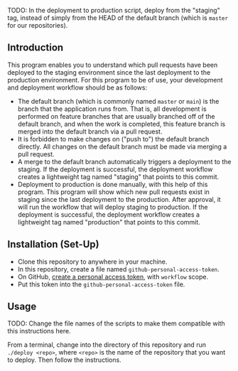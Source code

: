 
TODO: In the deployment to production script, deploy from the "staging" tag, instead of simply from the HEAD of the default branch (which is `master` for our repositories).

## Introduction
This program enables you to understand which pull requests have been deployed to the staging environment since the last deployment to the production environment. For this program to be of use, your development and deployment workflow should be as follows:

- The default branch (which is commonly named `master` or `main`) is the branch that the application runs from. That is, all development is performed on feature branches that are usually branched off of the default branch, and when the work is completed, this feature branch is merged into the default branch via a pull request.
- It is forbidden to make changes on ("push to") the default branch directly. All changes on the default branch must be made via merging a pull request.
- A merge to the default branch automatically triggers a deployment to the staging. If the deployment is successful, the deployment workflow creates a lightweight tag named "staging" that points to this commit.
- Deployment to production is done manually, with this help of this program. This program will show which new pull requests exist in staging since the last deployment to the production. After approval, it will run the workflow that will deploy staging to production. If the deployment is successful, the deployment workflow creates a lightweight tag named "production" that points to this commit.

## Installation (Set-Up)
- Clone this repository to anywhere in your machine.
- In this repository, create a file named `github-personal-access-token`.
- On GitHub, [create a personal access token](https://github.com/settings/tokens), with `workflow` scope.
- Put this token into the `github-personal-access-token` file.

## Usage
TODO: Change the file names of the scripts to make them compatible with this instructions here.

From a terminal, change into the directory of this repository and run `./deploy <repo>`, where `<repo>` is the name of the repository that you want to deploy. Then follow the instructions.
